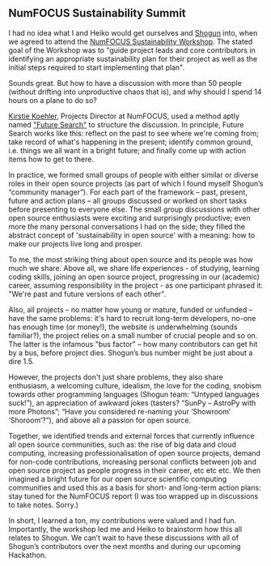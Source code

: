 ## NumFOCUS Sustainability Summit ##

I had no idea what I and Heiko would get ourselves and [Shogun](http://shogun.ml/) into, when we agreed to attend the [NumFOCUS Sustainability Workshop](https://www.numfocus.org/programs/sustainability/). 
The stated goal of the Workshop was to "guide project leads and core contributors in identifying an appropriate sustainability plan for their project as well as the initial steps required to start implementing that plan". 


Sounds great. But how to have a discussion with more than 50 people (without drifting into unproductive chaos that is), and why should I spend 14 hours on a plane to do so?
 
[Kirstie Koehler](https://www.numfocus.org/about/people/staff/), Projects Director at NumFOCUS, used a method aptly named ["Future Search"](http://www.futuresearch.net/method/whatis/) to structure the discussion. 
In principle, Future Search works like this: reflect on the past to see where we're coming from; take record of what's happening in the present; identify common ground, i.e. things we all want in a bright future; and finally come up with action items how to get to there. 


In practice, we formed small groups of people with either similar or diverse roles in their open source projects (as part of which I found myself Shogun’s “community manager”). 
For each part of the framework – past, present, future and action plans – all groups discussed or worked on short tasks before presenting to everyone else. 
The small group discussions with other open source enthusiasts were exciting and surprisingly productive; even more the many personal conversations I had on the side; they filled the abstract concept of 'sustainability in open source' with a meaning: how to make our projects live long and prosper.
 
To me, the most striking thing about open source and its people was how much we share. 
Above all, we share life experiences - of studying, learning coding skills, joining an open source project, progressing in our (academic) career, assuming responsibility in the project - as one participant phrased it: "We're past and future versions of each other".


Also, all projects – no matter how young or mature, funded or unfunded – have the same problems: it's hard to recruit long-term developers, no-one has enough time (or money!), the website is underwhelming (sounds familiar?), the project relies on a small number of crucial people and so on. The latter is the infamous "bus factor" – how many contributors can get hit by a bus, before project dies. Shogun’s bus number might be just about a dire 1.5.


However, the projects don't just share problems, they also share enthusiasm, a welcoming culture, idealism, the love for the coding, snobism towards other programming languages (Shogun team: “Untyped languages suck!”), an appreciation of awkward jokes (tasters? “SunPy – AstroPy with more Photons”; “Have you considered re-naming your ‘Showroom’ ‘Shoroom’?”), and above all a passion for open source.
 
Together, we identified trends and external forces that currently influence all open source communities, such as: the rise of big data and cloud computing, increasing professionalisation of open source projects, demand for non-code contributions, increasing personal conflicts between job and open source project as people progress in their career, etc etc etc. 
We then imagined a bright future for our open source scientific computing communities and used this as a basis for short- and long-term action plans: stay tuned for the NumFOCUS report (I was too wrapped up in discussions to take notes. Sorry.)
 
 
In short, I learned a ton, my contributions were valued and I had fun. Importantly, the workshop led me and Heiko to brainstorm how this all relates to Shogun. We can’t wait to have these discussions with all of Shogun’s contributors over the next months and during our upcoming Hackathon.  
